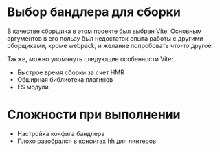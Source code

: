 # Выбор бандлера для сборки

В качестве сборщика в этом проекте был выбран Vite. Основным аргументов в его пользу был недостаток опыта работы с другими сборщиками, кроме webpack, и желание попробовать что-то другое.

Также, можно упомянуть следующие особенности Vite:
  - Быстрое время сборки за счет HMR
  - Обширная библиотека плагинов
  - ES модули

# Сложности при выполнении

- Настройка конфига бандлера
- Плохо разобрался в конфигах hh для линтеров